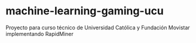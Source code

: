 # machine-learning-gaming-ucu
Proyecto para curso técnico de Universidad Católica y Fundación Movistar implementando RapidMiner
